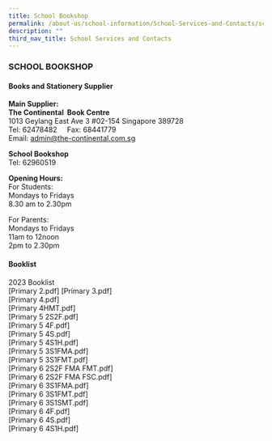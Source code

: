 ```yaml
---
title: School Bookshop
permalink: /about-us/school-information/School-Services-and-Contacts/school-bookshop/
description: ""
third_nav_title: School Services and Contacts
---
```

### SCHOOL BOOKSHOP

#### Books and Stationery Supplier
**Main Supplier:**    <br>
**The Continental  Book Centre** <br>
1013 Geylang East Ave 3 #02-154 Singapore 389728  <br>
Tel: 62478482     Fax: 68441779  <br>
Email: [admin@the-continental.com.sg](mailto:admin@the-continental.com.sg)

**School Bookshop**  <br>
Tel: 62960519

**Opening Hours:**  <br>
For Students: <br>
Mondays to Fridays  <br>
8.30 am to 2.30pm

For Parents: <br>
Mondays to Fridays <br>
11am to 12noon <br>
2pm to 2.30pm

#### Booklist
2023 Booklist <br>
[Primary 2.pdf][](/files/Bendemeer%20Booklist%202023%20Primary%202.pdf)
[Primary 3.pdf][](/files/Bendemeer%20Booklist%202023%20Primary%203.pdf) <br>
[Primary 4.pdf][](/files/Bendemeer%20Booklist%202023%20Primary%204.pdf) <br>
[Primary 4HMT.pdf][](/files/Bendemeer%20Booklist%202023%20Primary%204%20HMT.pdf) <br>
[Primary 5 2S2F.pdf][](/files/Bendemeer%20Booklist%202023%20Primary%205%202S2F%20FMA%20FSC.pdf) <br>
[Primary 5 4F.pdf][](/files/Bendemeer%20Booklist%202023%20Primary%205%204F.pdf) <br>
[Primary 5 4S.pdf][](/files/Bendemeer%20Booklist%202023%20Primary%205%204S.pdf) <br>
[Primary 5 4S1H.pdf][](/files/Bendemeer%20Booklist%202023%20Primary%205%204S1H.pdf) <br>
[Primary 5 3S1FMA.pdf][](/files/Bendemeer%20Booklist%202023%20Primary%205%203S1FMA.pdf) <br>
[Primary 5 3S1FMT.pdf][](/files/Bendemeer%20Booklist%202023%20Primary%205%203S1FMT.pdf) <br>
[Primary 6 2S2F FMA FMT.pdf][](/files/Bendemeer%20Booklist%202023%20Primary%206%202S2F%20FMA%20FMT.pdf) <br>
[Primary 6 2S2F FMA FSC.pdf][](/files/Bendemeer%20Booklist%202023%20Primary%206%202S2F%20FMA%20FSC.pdf) <br>
[Primary 6 3S1FMA.pdf][](/files/Bendemeer%20Booklist%202023%20Primary%206%203S1FMA.pdf) <br>
[Primary 6 3S1FMT.pdf][](/files/Bendemeer%20Booklist%202023%20Primary%206%203S1FMT.pdf) <br>
[Primary 6 3S1SMT.pdf][](/files/Bendemeer%20Booklist%202023%20Primary%206%203F1SMT.pdf)<br>
[Primary 6 4F.pdf][](/files/Bendemeer%20Booklist%202023%20Primary%206%204F.pdf) <br>
[Primary 6 4S.pdf][](/files/Bendemeer%20Booklist%202023%20Primary%206%204S.pdf) <br>
[Primary 6 4S1H.pdf][](/files/Bendemeer%20Booklist%202023%20Primary%206%204S1H.pdf)